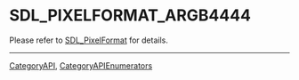 # SDL_PIXELFORMAT_ARGB4444

Please refer to [SDL_PixelFormat](SDL_PixelFormat) for details.

----
[CategoryAPI](CategoryAPI), [CategoryAPIEnumerators](CategoryAPIEnumerators)

